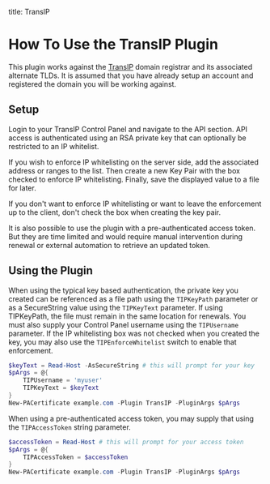 title: TransIP

# How To Use the TransIP Plugin

This plugin works against the [TransIP](https://www.transip.nl) domain registrar and its associated alternate TLDs. It is assumed that you have already setup an account and registered the domain you will be working against.

## Setup

Login to your TransIP Control Panel and navigate to the API section. API access is authenticated using an RSA private key that can optionally be restricted to an IP whitelist.

If you wish to enforce IP whitelisting on the server side, add the associated address or ranges to the list. Then create a new Key Pair with the box checked to enforce IP whitelisting. Finally, save the displayed value to a file for later.

If you don't want to enforce IP whitelisting or want to leave the enforcement up to the client, don't check the box when creating the key pair.

It is also possible to use the plugin with a pre-authenticated access token. But they are time limited and would require manual intervention during renewal or external automation to retrieve an updated token.

## Using the Plugin

When using the typical key based authentication, the private key you created can be referenced as a file path using the `TIPKeyPath` parameter or as a SecureString value using the `TIPKeyText` parameter. If using TIPKeyPath, the file must remain in the same location for renewals. You must also supply your Control Panel username using the `TIPUsername` parameter. If the IP whitelisting box was not checked when you created the key, you may also use the `TIPEnforceWhitelist` switch to enable that enforcement.

```powershell
$keyText = Read-Host -AsSecureString # this will prompt for your key
$pArgs = @{
    TIPUsername = 'myuser'
    TIPKeyText = $keyText
}
New-PACertificate example.com -Plugin TransIP -PluginArgs $pArgs
```

When using a pre-authenticated access token, you may supply that using the `TIPAccessToken` string parameter.

```powershell
$accessToken = Read-Host # this will prompt for your access token
$pArgs = @{
    TIPAccessToken = $accessToken
}
New-PACertificate example.com -Plugin TransIP -PluginArgs $pArgs
```
